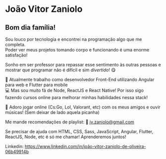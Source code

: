 # João Vitor Zaniolo

## Bom dia família!

Sou louco por tecnologia e encontrei na programação algo que me completa.
<br/> Poder ver meus projetos tomando corpo e funcionando é uma enorme satisfação!

Sonho em ser professor para repassar esse sentimento às outras pessoas e mostrar que programar não é difícil e sim _divertido_! :yum:

:post_office: Atualmente trabalho como desenvolvedor Front-End utilizando Angular para web e Flutter para mobile
<br/> :computer: Mas sou muito fã de Node, ReactJS e React Native! Por isso sigo fazendo cursos online para melhorar minhas habilidades nessa stack!

💬 Adoro jogar online (Cs:Go, Lol, Valorant, etc) com os meus amigos e ouvir músicas! (Sem deixar de lado aquela picanha)

Me mande recomendações de playlist: :email: jv.zaniolo@gmail.com

Se precisar de ajuda com HTML, CSS, Sass, JavaScript, Angular, Flutter, ReactJS, Node, etc é só me chamar! Aprenderemos juntos! 

Linkedin: https://www.linkedin.com/in/joão-vitor-zaniolo-de-oliveira-06b49914b
